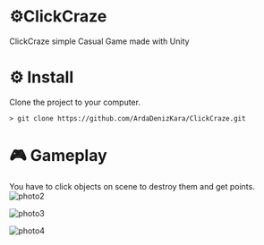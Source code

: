  # ⚙️ClickCraze
 ClickCraze simple Casual Game made with Unity
# ⚙️ Install
Clone the project to your computer.
```
> git clone https://github.com/ArdaDenizKara/ClickCraze.git
```

# 🎮 Gameplay 
You have to click objects on scene to destroy them and get points.
![photo2](https://user-images.githubusercontent.com/56769449/223858222-1c00ee99-bde8-41b8-a3f1-67680e44ad5c.png)

![photo3](https://user-images.githubusercontent.com/56769449/223858268-8e707b1b-6ad5-4b77-9e39-180f070332cb.png)

![photo4](https://user-images.githubusercontent.com/56769449/223858285-d090c891-765f-47e8-9c92-3a3d5b4e19b7.png)
